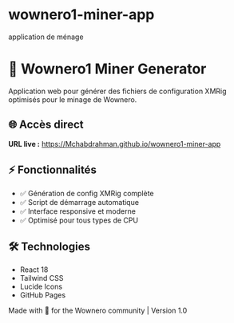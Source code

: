 # wownero1-miner-app
application de ménage 
# 🚀 Wownero1 Miner Generator

Application web pour générer des fichiers de configuration XMRig optimisés pour le minage de Wownero.

## 🌐 Accès direct
**URL live :** https://Mchabdrahman.github.io/wownero1-miner-app

## ⚡ Fonctionnalités
- ✅ Génération de config XMRig complète
- ✅ Script de démarrage automatique  
- ✅ Interface responsive et moderne
- ✅ Optimisé pour tous types de CPU

## 🛠️ Technologies
- React 18
- Tailwind CSS
- Lucide Icons
- GitHub Pages

Made with 💜 for the Wownero community | Version 1.0
